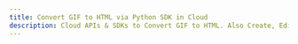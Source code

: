 ---title: Convert GIF to HTML via Python SDK in Clouddescription: Cloud APIs & SDKs to Convert GIF to HTML. Also Create, Edit & Render Microsoft Word & OpenOffice documents in the Cloud.---